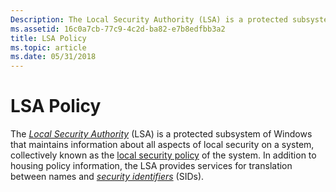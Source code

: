 ```yaml
---
Description: The Local Security Authority (LSA) is a protected subsystem of Windows that maintains information about all aspects of local security on a system, collectively known as the local security policy of the system.
ms.assetid: 16c0a7cb-77c9-4c2d-ba82-e7b8edfbb3a2
title: LSA Policy
ms.topic: article
ms.date: 05/31/2018
---
```


# LSA Policy

The [*Local Security Authority*](https://docs.microsoft.com/windows/desktop/SecGloss/l-gly) (LSA) is a protected subsystem of Windows that maintains information about all aspects of local security on a system, collectively known as the [local security policy](local-security-policy.md) of the system. In addition to housing policy information, the LSA provides services for translation between names and [*security identifiers*](https://docs.microsoft.com/windows/desktop/SecGloss/s-gly) (SIDs).

 

 



